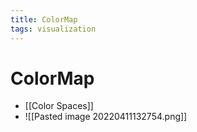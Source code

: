 ```yaml
---
title: ColorMap
tags: visualization
---
```


# ColorMap
- [[Color Spaces]]
- ![[Pasted image 20220411132754.png]]




